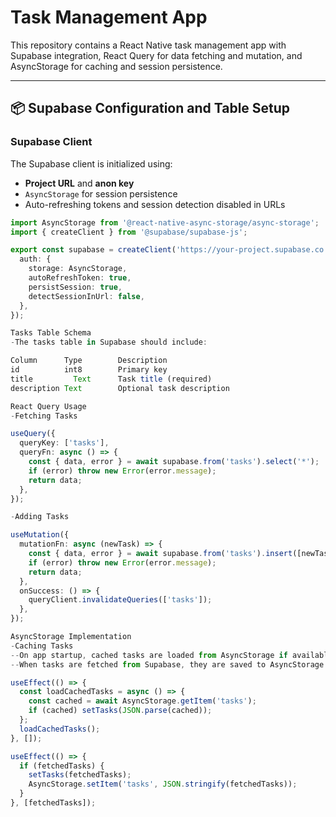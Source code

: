 # Task Management App

This repository contains a React Native task management app with Supabase integration, React Query for data fetching and mutation, and AsyncStorage for caching and session persistence.

---

## 📦 Supabase Configuration and Table Setup

### Supabase Client

The Supabase client is initialized using:

- **Project URL** and **anon key**
- `AsyncStorage` for session persistence
- Auto-refreshing tokens and session detection disabled in URLs

```ts
import AsyncStorage from '@react-native-async-storage/async-storage';
import { createClient } from '@supabase/supabase-js';

export const supabase = createClient('https://your-project.supabase.co', 'your-anon-key', {
  auth: {
    storage: AsyncStorage,
    autoRefreshToken: true,
    persistSession: true,
    detectSessionInUrl: false,
  },
});

Tasks Table Schema
-The tasks table in Supabase should include:

Column	    Type	    Description
id	        int8	    Primary key
title	      Text	    Task title (required)
description	Text	    Optional task description

React Query Usage
-Fetching Tasks

useQuery({
  queryKey: ['tasks'],
  queryFn: async () => {
    const { data, error } = await supabase.from('tasks').select('*');
    if (error) throw new Error(error.message);
    return data;
  },
});

-Adding Tasks

useMutation({
  mutationFn: async (newTask) => {
    const { data, error } = await supabase.from('tasks').insert([newTask]);
    if (error) throw new Error(error.message);
    return data;
  },
  onSuccess: () => {
    queryClient.invalidateQueries(['tasks']);
  },
});

AsyncStorage Implementation
-Caching Tasks
--On app startup, cached tasks are loaded from AsyncStorage if available.
--When tasks are fetched from Supabase, they are saved to AsyncStorage for offline access.

useEffect(() => {
  const loadCachedTasks = async () => {
    const cached = await AsyncStorage.getItem('tasks');
    if (cached) setTasks(JSON.parse(cached));
  };
  loadCachedTasks();
}, []);

useEffect(() => {
  if (fetchedTasks) {
    setTasks(fetchedTasks);
    AsyncStorage.setItem('tasks', JSON.stringify(fetchedTasks));
  }
}, [fetchedTasks]);
```
